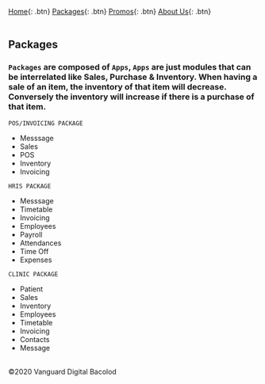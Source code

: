 [Home](https://wiserp-ph.github.io/wiserp){: .btn}
[Packages](https://wiserp-ph.github.io/wiserp/packages){: .btn}
[Promos](https://wiserp-ph.github.io/wiserp/promos){: .btn}
[About Us](https://wiserp-ph.github.io/wiserp/about){: .btn}
<br/>
<br/>

## Packages

### `Packages` are composed of `Apps`, `Apps` are just modules that can be interrelated like Sales, Purchase & Inventory. When having a sale of an item, the inventory of that item will decrease. Conversely the inventory will increase if there is a purchase of that item. 

```
POS/INVOICING PACKAGE
```
- Messsage 
- Sales 
- POS 
- Inventory 
- Invoicing 


```
HRIS PACKAGE
```
- Messsage 
- Timetable
- Invoicing 
- Employees
- Payroll
- Attendances
- Time Off
- Expenses 


```
CLINIC PACKAGE
```
- Patient 
- Sales
- Inventory
- Employees
- Timetable
- Invoicing 
- Contacts 
- Message 
 
<br/>
©2020 Vanguard Digital Bacolod
